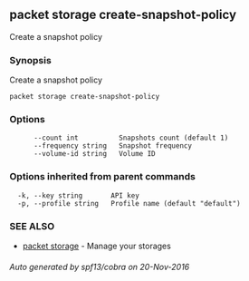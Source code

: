 ## packet storage create-snapshot-policy

Create a snapshot policy

### Synopsis


Create a snapshot policy

```
packet storage create-snapshot-policy
```

### Options

```
      --count int          Snapshots count (default 1)
      --frequency string   Snapshot frequency
      --volume-id string   Volume ID
```

### Options inherited from parent commands

```
  -k, --key string       API key
  -p, --profile string   Profile name (default "default")
```

### SEE ALSO
* [packet storage](packet_storage.md)	 - Manage your storages

###### Auto generated by spf13/cobra on 20-Nov-2016
